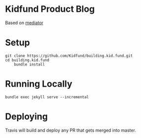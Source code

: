 # Kidfund Product Blog

Based on [mediator](https://github.com/dirkfabisch/mediator "mediator")

# Setup

```
git clone https://github.com/Kidfund/building.kid.fund.git
cd building.kid.fund
    bundle install
```

# Running Locally

```
bundle exec jekyll serve --incremental
```

# Deploying

Travis will build and deploy any PR that gets merged into master. 
